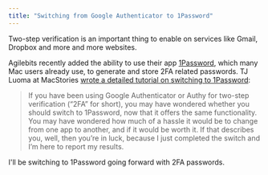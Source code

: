 ```yaml
---
title: "Switching from Google Authenticator to 1Password"
---
```

<p>Two-step verification is an important thing to enable on services like Gmail, Dropbox and more and more websites.</p>
<p>Agilebits recently added the ability to use their app <a href="https://agilebits.com/onepassword">1Password</a>, which many Mac users already use, to generate and store 2FA related passwords. TJ Luoma at MacStories <a href="http://www.macstories.net/tutorials/switching-from-google-authenticator-or-authy-to-1password/">wrote a detailed tutorial on switching to 1Password</a>:</p>
<blockquote><p>
  If you have been using Google Authenticator or Authy for two-step verification (“2FA” for short), you may have wondered whether you should switch to 1Password, now that it offers the same functionality. You may have wondered how much of a hassle it would be to change from one app to another, and if it would be worth it. If that describes you, well, then you’re in luck, because I just completed the switch and I’m here to report my results.
</p></blockquote>
<p>I'll be switching to 1Password going forward with 2FA passwords.</p>
